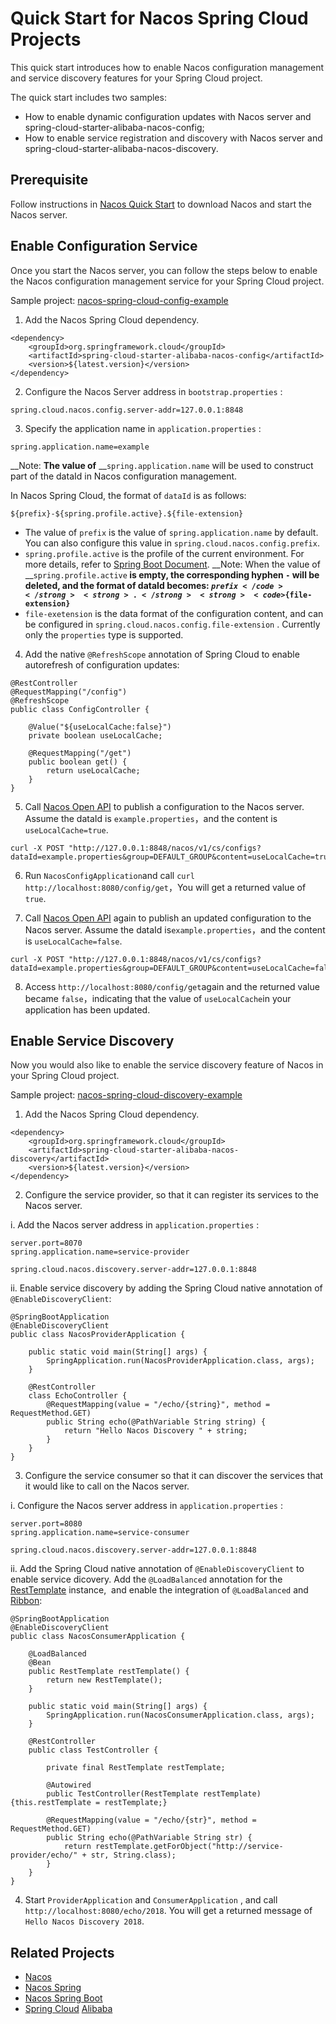 # Quick Start for Nacos Spring Cloud Projects

<span data-type="color" style="color:rgb(38, 38, 38)"><span data-type="background" style="background-color:rgb(255, 255, 255)">This quick start introduces how to enable Nacos configuration management and service discovery features for your Spring Cloud project.</span></span>

<span data-type="color" style="color:rgb(38, 38, 38)"><span data-type="background" style="background-color:rgb(255, 255, 255)">The quick start includes two samples:</span></span>

* How to enable dynamic configuration updates with Nacos server and spring-cloud-starter-alibaba-nacos-config;
* How to enable <span data-type="color" style="color:rgb(38, 38, 38)"><span data-type="background" style="background-color:rgb(255, 255, 255)">service registration and discovery with </span></span>Nacos server and spring-cloud-starter-alibaba-nacos-discovery.

## Prerequisite

<span data-type="color" style="color:rgb(38, 38, 38)"><span data-type="background" style="background-color:rgb(255, 255, 255)">Follow instructions in </span></span>[Nacos Quick Start](https://nacos.io/zh-cn/docs/quick-start.html)<span data-type="color" style="color:rgb(38, 38, 38)"><span data-type="background" style="background-color:rgb(255, 255, 255)"> to download Nacos and start the Nacos server.</span></span>

## Enable Configuration Service

<span data-type="color" style="color:rgb(38, 38, 38)"><span data-type="background" style="background-color:rgb(255, 255, 255)">Once you start the Nacos server, you can follow the steps below to enable the Nacos configuration management service for your Spring Cloud project. </span></span>

Sample project: [nacos-spring-cloud-config-example](https://github.com/nacos-group/nacos-examples/tree/master/nacos-spring-cloud-example/nacos-spring-cloud-config-example)

1. <span data-type="color" style="color:rgb(38, 38, 38)"><span data-type="background" style="background-color:rgb(255, 255, 255)">Add the Nacos Spring Cloud dependency.</span></span>

```
<dependency>
    <groupId>org.springframework.cloud</groupId>
    <artifactId>spring-cloud-starter-alibaba-nacos-config</artifactId>
    <version>${latest.version}</version>
</dependency>
```


2. <span data-type="color" style="color:rgb(38, 38, 38)"><span data-type="background" style="background-color:rgb(255, 255, 255)">Configure the Nacos Server address in </span></span>`bootstrap.properties`<span data-type="color" style="color:rgb(38, 38, 38)"><span data-type="background" style="background-color:rgb(255, 255, 255)"> </span></span>:

```
spring.cloud.nacos.config.server-addr=127.0.0.1:8848
```

3. Specify the application name in `application.properties` :

```
spring.application.name=example
```

__Note: __The value of__ __`spring.application.name` will be used to construct part of the dataId in Nacos configuration management.

In Nacos Spring Cloud, the format of `dataId` is as follows:

```plain
${prefix}-${spring.profile.active}.${file-extension}
```

* The value of `prefix` is the value of `spring.application.name` by default. You can also configure this value in `spring.cloud.nacos.config.prefix`.
* `spring.profile.active` is the profile of the current environment. For more details, refer to [Spring Boot Document](https://docs.spring.io/spring-boot/docs/current/reference/html/boot-features-profiles.html#boot-features-profiles).
    __Note: When the value of __`spring.profile.active`<strong> is empty, the corresponding hyphen </strong><strong><code>-</code></strong><strong> will be deleted, and the format of dataId becomes: </strong><strong><code>${prefix}</code></strong><strong>.</strong><strong><code>${file-extension}</code></strong>
* `file-exetension` is the data format of the configuration content, and can be configured in `spring.cloud.nacos.config.file-extension` . Currently only the `properties` type is supported.

4. Add the native `@RefreshScope` annotation of Spring Cloud to enable autorefresh of configuration updates:

```
@RestController
@RequestMapping("/config")
@RefreshScope
public class ConfigController {

    @Value("${useLocalCache:false}")
    private boolean useLocalCache;

    @RequestMapping("/get")
    public boolean get() {
        return useLocalCache;
    }
}
```


5. Call [Nacos Open API](https://nacos.io/zh-cn/docs/open-API.html) to publish a configuration to the Nacos server. Assume the dataId is `example.properties`，and the content is `useLocalCache=true`.

```
curl -X POST "http://127.0.0.1:8848/nacos/v1/cs/configs?dataId=example.properties&group=DEFAULT_GROUP&content=useLocalCache=true"
```

6. Run `NacosConfigApplication`and call  `curl http://localhost:8080/config/get`，You will get a returned value of `true`.

7. Call [Nacos Open API](https://nacos.io/zh-cn/docs/open-API.html) again to publish an updated configuration to the Nacos server. Assume the dataId is`example.properties`，and the content is `useLocalCache=false`.

```
curl -X POST "http://127.0.0.1:8848/nacos/v1/cs/configs?dataId=example.properties&group=DEFAULT_GROUP&content=useLocalCache=false"
```

8. Access `http://localhost:8080/config/get`again and the returned value became `false`，indicating that the value of `useLocalCache`in your application has been updated.

## Enable Service Discovery

<span data-type="color" style="color:rgb(38, 38, 38)"><span data-type="background" style="background-color:rgb(255, 255, 255)">Now you would also like to enable the service discovery feature of Nacos in your Spring Cloud project. </span></span>

Sample project: [nacos-spring-cloud-discovery-example](https://github.com/nacos-group/nacos-examples/tree/master/nacos-spring-cloud-example/nacos-spring-cloud-discovery-example)

1. <span data-type="color" style="color:rgb(38, 38, 38)"><span data-type="background" style="background-color:rgb(255, 255, 255)">Add the Nacos Spring Cloud dependency.</span></span>

```
<dependency>
    <groupId>org.springframework.cloud</groupId>
    <artifactId>spring-cloud-starter-alibaba-nacos-discovery</artifactId>
    <version>${latest.version}</version>
</dependency>
```

2. Configure the service provider, so that it can register its services to the Nacos server.

 i. Add the Nacos server address in `application.properties` :

```
server.port=8070
spring.application.name=service-provider

spring.cloud.nacos.discovery.server-addr=127.0.0.1:8848
```

ii. Enable service discovery by adding the Spring Cloud native annotation of `@EnableDiscoveryClient`:

```
@SpringBootApplication
@EnableDiscoveryClient
public class NacosProviderApplication {

	public static void main(String[] args) {
		SpringApplication.run(NacosProviderApplication.class, args);
	}

	@RestController
	class EchoController {
		@RequestMapping(value = "/echo/{string}", method = RequestMethod.GET)
		public String echo(@PathVariable String string) {
			return "Hello Nacos Discovery " + string;
		}
	}
}
```


3. Configure the service consumer so that it can discover the services that it would like to call on the Nacos server.

i. Configure the Nacos server address in `application.properties` :

```
server.port=8080
spring.application.name=service-consumer

spring.cloud.nacos.discovery.server-addr=127.0.0.1:8848
```

ii. Add the Spring Cloud native annotation of `@EnableDiscoveryClient`  to enable service dicovery. Add the `@LoadBalanced` annotation for the [RestTemplate](https://docs.spring.io/spring-boot/docs/current/reference/html/boot-features-resttemplate.html) instance,  and enable the integration of `@LoadBalanced` and [Ribbon](https://cloud.spring.io/spring-cloud-netflix/multi/multi_spring-cloud-ribbon.html):

```
@SpringBootApplication
@EnableDiscoveryClient
public class NacosConsumerApplication {

    @LoadBalanced
    @Bean
    public RestTemplate restTemplate() {
        return new RestTemplate();
    }

    public static void main(String[] args) {
        SpringApplication.run(NacosConsumerApplication.class, args);
    }

    @RestController
    public class TestController {

        private final RestTemplate restTemplate;

        @Autowired
        public TestController(RestTemplate restTemplate) {this.restTemplate = restTemplate;}

        @RequestMapping(value = "/echo/{str}", method = RequestMethod.GET)
        public String echo(@PathVariable String str) {
            return restTemplate.getForObject("http://service-provider/echo/" + str, String.class);
        }
    }
}
```


4. Start `ProviderApplication` and `ConsumerApplication` , and call `http://localhost:8080/echo/2018`. You will get a returned message of `Hello Nacos Discovery 2018`.

## Related Projects

* [Nacos](https://github.com/alibaba/nacos)
* [Nacos Spring](https://github.com/nacos-group/nacos-spring-project)
* [Nacos Spring Boot](https://github.com/nacos-group/nacos-spring-boot-project)
* [Spring Cloud](https://github.com/spring-cloud-incubator/spring-cloud-alibaba) [Alibaba](https://github.com/spring-cloud-incubator/spring-cloud-alibaba)

